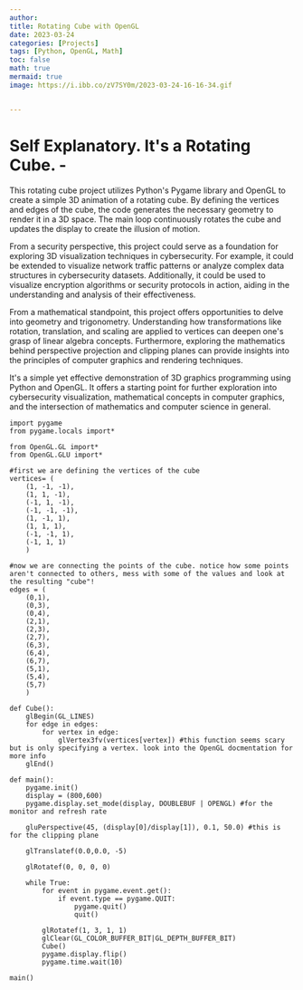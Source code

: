 ```yaml
---
author: 
title: Rotating Cube with OpenGL
date: 2023-03-24
categories: [Projects]
tags: [Python, OpenGL, Math]
toc: false
math: true
mermaid: true
image: https://i.ibb.co/zV7SY0m/2023-03-24-16-16-34.gif


---
```

# Self Explanatory. It's a Rotating Cube. - 

This rotating cube project utilizes Python's Pygame library and OpenGL to create a simple 3D animation of a rotating cube. By defining the vertices and edges of the cube, the code generates the necessary geometry to render it in a 3D space. The main loop continuously rotates the cube and updates the display to create the illusion of motion.

From a security perspective, this project could serve as a foundation for exploring 3D visualization techniques in cybersecurity. For example, it could be extended to visualize network traffic patterns or analyze complex data structures in cybersecurity datasets. Additionally, it could be used to visualize encryption algorithms or security protocols in action, aiding in the understanding and analysis of their effectiveness.

From a mathematical standpoint, this project offers opportunities to delve into geometry and trigonometry. Understanding how transformations like rotation, translation, and scaling are applied to vertices can deepen one's grasp of linear algebra concepts. Furthermore, exploring the mathematics behind perspective projection and clipping planes can provide insights into the principles of computer graphics and rendering techniques.

It's a simple yet effective demonstration of 3D graphics programming using Python and OpenGL. It offers a starting point for further exploration into cybersecurity visualization, mathematical concepts in computer graphics, and the intersection of mathematics and computer science in general.

```
import pygame
from pygame.locals import*

from OpenGL.GL import*
from OpenGL.GLU import*

#first we are defining the vertices of the cube
vertices= (
    (1, -1, -1),
    (1, 1, -1),
    (-1, 1, -1),
    (-1, -1, -1),
    (1, -1, 1),
    (1, 1, 1),
    (-1, -1, 1),
    (-1, 1, 1)
    )

#now we are connecting the points of the cube. notice how some points aren't connected to others, mess with some of the values and look at the resulting "cube"!
edges = (
    (0,1),
    (0,3),
    (0,4),
    (2,1),
    (2,3),
    (2,7),
    (6,3),
    (6,4),
    (6,7),
    (5,1),
    (5,4),
    (5,7)
    )

def Cube():
    glBegin(GL_LINES)
    for edge in edges:  
        for vertex in edge:
            glVertex3fv(vertices[vertex]) #this function seems scary but is only specifying a vertex. look into the OpenGL docmentation for more info
    glEnd()

def main():
    pygame.init()
    display = (800,600)
    pygame.display.set_mode(display, DOUBLEBUF | OPENGL) #for the monitor and refresh rate

    gluPerspective(45, (display[0]/display[1]), 0.1, 50.0) #this is for the clipping plane

    glTranslatef(0.0,0.0, -5) 

    glRotatef(0, 0, 0, 0)

    while True:
        for event in pygame.event.get():
            if event.type == pygame.QUIT:
                pygame.quit()
                quit()

        glRotatef(1, 3, 1, 1)
        glClear(GL_COLOR_BUFFER_BIT|GL_DEPTH_BUFFER_BIT)
        Cube()
        pygame.display.flip()
        pygame.time.wait(10)

main()
```